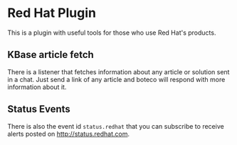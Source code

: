 # Red Hat Plugin

This is a plugin with useful tools for those who use Red Hat's products.

## KBase article fetch

There is a listener that fetches information about any article or solution sent
in a chat. Just send a link of any article and boteco will respond with more
information about it.

## Status Events

There is also the event id `status.redhat` that you can subscribe to receive alerts posted on
<http://status.redhat.com>.

